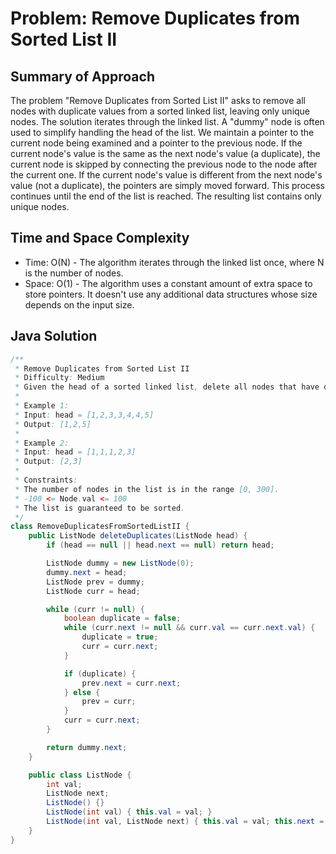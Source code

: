 # Problem: Remove Duplicates from Sorted List II

## Summary of Approach

The problem "Remove Duplicates from Sorted List II" asks to remove all nodes with duplicate values from a sorted linked list, leaving only unique nodes.  The solution iterates through the linked list.  A "dummy" node is often used to simplify handling the head of the list.  We maintain a pointer to the current node being examined and a pointer to the previous node. If the current node's value is the same as the next node's value (a duplicate), the current node is skipped by connecting the previous node to the node after the current one. If the current node's value is different from the next node's value (not a duplicate), the pointers are simply moved forward.  This process continues until the end of the list is reached. The resulting list contains only unique nodes.


## Time and Space Complexity
- Time: O(N) - The algorithm iterates through the linked list once, where N is the number of nodes.
- Space: O(1) - The algorithm uses a constant amount of extra space to store pointers.  It doesn't use any additional data structures whose size depends on the input size.

## Java Solution
```java
/**
 * Remove Duplicates from Sorted List II
 * Difficulty: Medium
 * Given the head of a sorted linked list, delete all nodes that have duplicate numbers, leaving only distinct numbers from the original list. Return the head of the modified linked list.
 *
 * Example 1:
 * Input: head = [1,2,3,3,4,4,5]
 * Output: [1,2,5]
 *
 * Example 2:
 * Input: head = [1,1,1,2,3]
 * Output: [2,3]
 *
 * Constraints:
 * The number of nodes in the list is in the range [0, 300].
 * -100 <= Node.val <= 100
 * The list is guaranteed to be sorted.
 */
class RemoveDuplicatesFromSortedListII {
    public ListNode deleteDuplicates(ListNode head) {
        if (head == null || head.next == null) return head;

        ListNode dummy = new ListNode(0);
        dummy.next = head;
        ListNode prev = dummy;
        ListNode curr = head;

        while (curr != null) {
            boolean duplicate = false;
            while (curr.next != null && curr.val == curr.next.val) {
                duplicate = true;
                curr = curr.next;
            }

            if (duplicate) {
                prev.next = curr.next;
            } else {
                prev = curr;
            }
            curr = curr.next;
        }

        return dummy.next;
    }

    public class ListNode {
        int val;
        ListNode next;
        ListNode() {}
        ListNode(int val) { this.val = val; }
        ListNode(int val, ListNode next) { this.val = val; this.next = next; }
    }
}
```